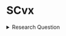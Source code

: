 # SCvx

<details>
<summary>
  Research Question
</summary>
    How can a <ins>vehicle</ins> find <ins>an</ins> optimized solution in <ins>real-time</ins> for <ins>general situation</ins>?

<details>
        <summary>
        &nbsp; vehicle
        </summary>
   
</details>
</details>

